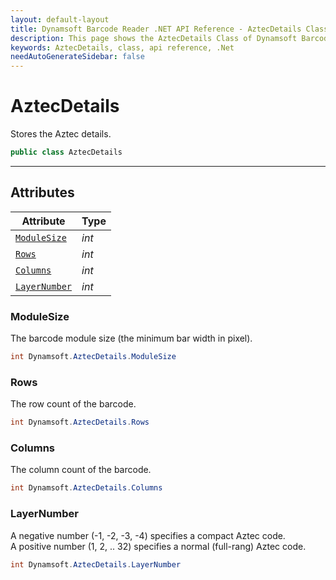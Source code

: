 ```yaml
---
layout: default-layout
title: Dynamsoft Barcode Reader .NET API Reference - AztecDetails Class
description: This page shows the AztecDetails Class of Dynamsoft Barcode Reader for .NET SDK.
keywords: AztecDetails, class, api reference, .Net
needAutoGenerateSidebar: false
---
```



# AztecDetails
Stores the Aztec details.

```csharp
public class AztecDetails
```  

---


## Attributes
  
| Attribute | Type |
|---------- | ----------- | 
| [`ModuleSize`](#modulesize) | *int* |
| [`Rows`](#rows) | *int* | 
| [`Columns`](#columns) | *int* |
| [`LayerNumber`](#layernumber) | *int* |
  
  
### ModuleSize
The barcode module size (the minimum bar width in pixel).

```csharp
int Dynamsoft.AztecDetails.ModuleSize
```  
   
### Rows
The row count of the barcode.

```csharp
int Dynamsoft.AztecDetails.Rows
```  

### Columns
The column count of the barcode.

```csharp
int Dynamsoft.AztecDetails.Columns
```  

### LayerNumber
A negative number (-1, -2, -3, -4) specifies a compact Aztec code.  
A positive number (1, 2, .. 32) specifies a normal (full-rang) Aztec code.  

```csharp
int Dynamsoft.AztecDetails.LayerNumber
```  
